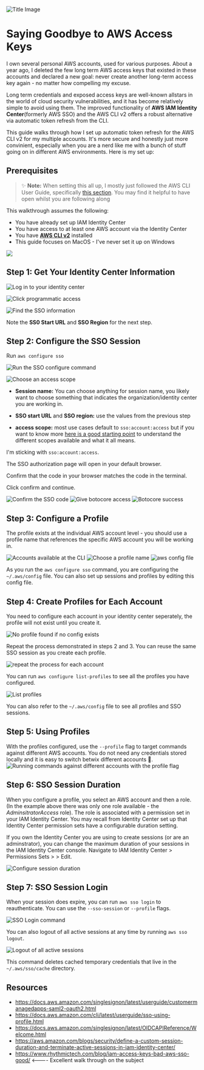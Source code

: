 ![Title Image](./image-assets/00-title-image.png)

# Saying Goodbye to AWS Access Keys

I own several personal AWS accounts, used for various purposes. About a year ago, I deleted the few long term AWS access keys that existed in these accounts and declared a new goal: never create another long-term access key again - no matter how compelling my excuse.

Long term credentials and exposed access keys are well-known allstars in the world of cloud security vulnerabilities, and it has become relatively simple to avoid using them. The improved functionality of **AWS IAM Identity Center**(formerly AWS SSO) and the AWS CLI v2 offers a robust alternative via automatic token refresh from the CLI.

This guide walks through how I set up automatic token refresh for the AWS CLI v2 for my multiple accounts. It's more secure and honestly just more convinient, especially when you are a nerd like me with a bunch of stuff going on in different AWS environments. Here is my set up:

## Prerequisites

> ✨ **Note:** When setting this all up, I mostly just followed the AWS CLI User Guide, specifically [this section](https://docs.aws.amazon.com/cli/latest/userguide/sso-configure-profile-token.html). You may find it helpful to have open whilst you are following along

This walkthrough assumes the following:

- You have already set up IAM Identity Center
- You have access to at least one AWS account via the Identity Center
- You have **[AWS CLI v2](https://aws.amazon.com/cli/)** installed
- This guide focuses on MacOS - I've never set it up on Windows

[<img src="./image-assets/00-link-to-id-center-guide.png">](https://github.com/Tara-Cloud/aws-guides/tree/main/set-up-aws-identity-center)

## Step 1: Get Your Identity Center Information

![Log in to your identity center](./image-assets/01-sign-into-identity-center.png)

![Click programmatic access](./image-assets/02-click-programmatic-access.png)

![Find the SSO information](./image-assets/03-find-start-url-and-region.png)

Note the **SS0 Start URL** and **SSO Region** for the next step.

## Step 2: Configure the SSO Session

Run `aws configure sso`

![Run the SSO configure command](./image-assets/04-sso-configure-command.png)

![Choose an access scope](./image-assets/05-config-options.png)

- **Session name:** You can choose anything for session name, you likely want to choose something that indicates the organization/identity center you are working in.

- **SSO start URL** and **SSO region:** use the values from the previous step

- **access scope:** most use cases default to `sso:account:access` but if you want to know more [here is a good starting point](https://docs.aws.amazon.com/singlesignon/latest/userguide/customermanagedapps-saml2-oauth2.html#:~:text=a%20refresh%20token.-,Access%20scopes,-A%20scope%20defines) to understand the different scopes available and what it all means.

I'm sticking with `sso:account:access`.

The SSO authorization page will open in your default browser.

Confirm that the code in your browser matches the code in the terminal.

Click confirm and continue.

![Confirm the SSO code](./image-assets/06-authorization-code.png)
![Give botocore access](./image-assets/07-allow-botocore.png)
![Botocore success](./image-assets/08-botocore-success.png)

## Step 3: Configure a Profile

The profile exists at the individual AWS account level - you should use a profile name that references the specific AWS account you will be working in.

![Accounts available at the CLI](./image-assets/09-accounts-available.png)
![Choose a profile name](./image-assets/11-cli-profile-name.png)
![aws config file](./image-assets/12-aws-config-file.png)

As you run the `aws configure sso` command, you are configuring the `~/.aws/config` file. You can also set up sessions and profiles by editing this config file.

## Step 4: Create Profiles for Each Account

You need to configure each account in your identity center seperately, the profile will not exist until you create it.

![No profile found if no config exists](./image-assets/13-no-profile-found.png)

Repeat the process demonstrated in steps 2 and 3. You can reuse the same SSO session as you create each profile.

![repeat the process for each account](./image-assets/14-repeat-the-process.png)

You can run `aws configure list-profiles` to see all the profiles you have configured.

![List profiles](./image-assets/15-list-profiles.png)

You can also refer to the `~/.aws/config` file to see all profiles and SSO sessions.

## Step 5: Using Profiles

With the profiles configured, use the `--profile` flag to target commands against different AWS accounts. You do not need any credentials stored locally and it is easy to switch betwix different accounts 🙌.
![Running commands against different accounts with the profile flag](./image-assets/16-user-profile-flag.png)

## Step 6: SSO Session Duration

When you configure a profile, you select an AWS account and then a role. (In the example above there was only one role available - the _AdminsitratorAccess_ role). The role is associated with a permission set in your IAM Identity Center. You may recall from Identity Center set up that Identity Center permission sets have a configurable duration setting.

If you own the Identity Center you are using to create sessions (or are an adminstrator), you can change the maximum duration of your sessions in the IAM Identity Center console. Navigate to IAM Identity Center > Permissions Sets > <PermissionSetName> > Edit.

![Configure session duration](./image-assets/17-session-duration.png)

## Step 7: SSO Session Login

When your session does expire, you can run `aws sso login` to reauthenticate. You can use the `--sso-session` or `--profile` flags.

![SSO Login command](./image-assets/18-sso-login.png)

You can also logout of all active sessions at any time by running `aws sso logout`.

![Logout of all active sessions](./image-assets/19-sso-logout.png)

This command deletes cached temporary credentials that live in the `~/.aws/sso/cache` directory.

## Resources

- https://docs.aws.amazon.com/singlesignon/latest/userguide/customermanagedapps-saml2-oauth2.html
- https://docs.aws.amazon.com/cli/latest/userguide/sso-using-profile.html
- https://docs.aws.amazon.com/singlesignon/latest/OIDCAPIReference/Welcome.html
- https://aws.amazon.com/blogs/security/define-a-custom-session-duration-and-terminate-active-sessions-in-iam-identity-center/
- https://www.rhythmictech.com/blog/iam-access-keys-bad-aws-sso-good/ <---- Excellent walk through on the subject
